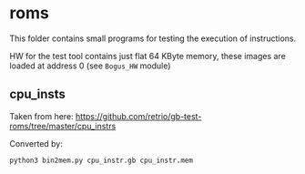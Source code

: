 # roms

This folder contains small programs for testing the execution of instructions.

HW for the test tool contains just flat 64 KByte memory, these images are loaded at address 0 (see `Bogus_HW` module)

## cpu_insts

Taken from here: https://github.com/retrio/gb-test-roms/tree/master/cpu_instrs

Converted by:
```
python3 bin2mem.py cpu_instr.gb cpu_instr.mem
```
